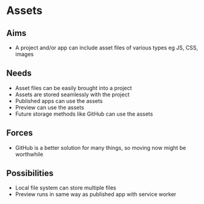 Assets
======

Aims
----

- A project and/or app can include asset files of various types eg JS, CSS, images

Needs
-----

- Asset files can be easily brought into a project
- Assets are stored seamlessly with the project
- Published apps can use the assets
- Preview can use the assets
- Future storage methods like GitHub can use the assets

Forces
------

- GitHub is a better solution for many things, so moving now might be worthwhile


Possibilities
-------------

- Local file system can store multiple files
- Preview runs in same way as published app with service worker